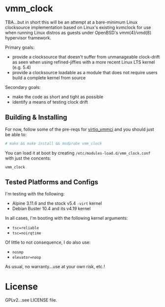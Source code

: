 # vmm_clock

TBA...but in short this will be an attempt at a bare-minimum Linux
clocksource implementation based on Linux's existing kvmclock for use
when running Linux distros as guests under OpenBSD's vmm(4)/vmd(8)
hypervisor framework.

Primary goals:
- provide a clocksource that doesn't suffer from unmanageable
  clock-drift as seen when using refined-jiffies with a more recent
  Linux LTS kernel (e.g. 5.4)
- provide a clocksource loadable as a module that does not require
  users build a complete kernel from source

Secondary goals:
- make the code as short and tight as possible
- identify a means of testing clock drift

## Building & Installing

For now, follow some of the pre-reqs for
[virtio_vmmci](https://github.com/voutilad/virtio_vmmci) and you
should just be able to:

```sh
# make && make install && modprobe vmm_clock
```

You can load it at boot by creating
`/etc/modules-load.d/vmm_clock.conf` with just the concents:

```
vmm_clock
```

## Tested Platforms and Configs

I'm testing with the following:
- Alpine 3.11.6 and the stock v5.4 `-virt` kernel
- Debian Buster 10.4 and its v4.19 kernel

In all cases, I'm booting with the following kernel arguments:
- `tsc=reliable`
- `tsc=noirqtime`

Of little to not consequence, I do also use:
- `nosmp`
- `elevator=noop`


As usual, no warranty...use at your own risk, etc.!

# License
GPLv2...see LICENSE file.
